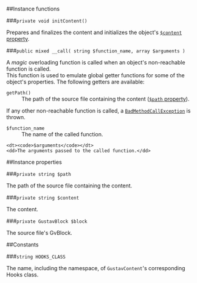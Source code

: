##Instance functions

###`private void initContent()`

Prepares and finalizes the content and initializes the object's [`$content` property](#private-string-content).

###`public mixed __call( string $function_name, array $arguments )`

A *magic* overloading function is called when an object's non-reachable function is called.  
This function is used to emulate global getter functions for some of the object's properties. The following getters are available:

<dl>
    <dt><code>getPath()</code></dt>
    <dd>The path of the source file containing the content (<a href="#private-string-path"><code>$path</code> property</a>).</dd>
</dl>

If any other non-reachable function is called, a [`BadMethodCallException`](http://php.net/manual/en/class.badmethodcallexception.php) is thrown.

<dl>
    <dt><code>$function_name</code></dt>
    <dd>The name of the called function.</dd>
    
    <dt><code>$arguments</code></dt>
    <dd>The arguments passed to the called function.</dd>
</dl>



##Instance properties

###`private string $path`

The path of the source file containing the content.

###`private string $content`

The content.

###`private GustavBlock $block`

The source file's GvBlock.



##Constants

###`string HOOKS_CLASS`

The name, including the namespace, of `GustavContent`'s corresponding Hooks class.
